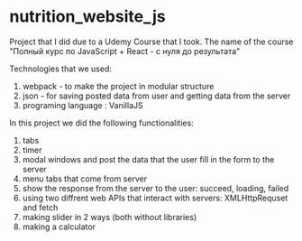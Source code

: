# nutrition_website_js
Project that I did due to a Udemy Course that I took.
The name of the course "Полный курс по JavaScript + React - с нуля до результата"

Technologies that we used:
1. webpack - to make the project in modular structure
2. json - for saving posted data from user and getting data from the server 
3. programing language : VanillaJS 

In this project we did the following functionalities:
1. tabs
2. timer
3. modal windows and post the data that the user fill in the form to the server
4. menu tabs that come from server
5. show the response from the server to the user: succeed, loading, failed
6. using two diffrent web APIs that interact with servers: XMLHttpRequset and fetch
7. making slider in 2 ways (both without libraries)
8. making a calculator


